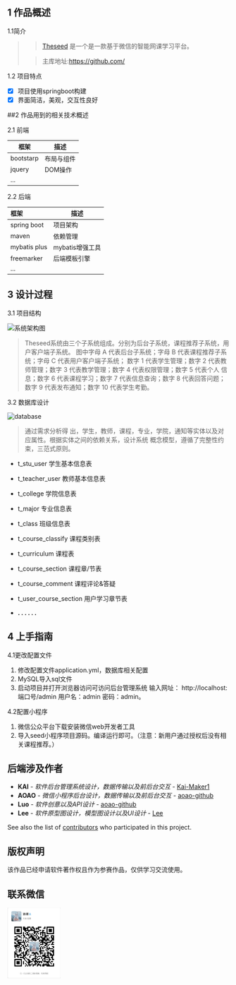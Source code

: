 ## 1 作品概述

1.1简介

>>    [Theseed](http://www.theseed.cn) 是一个是一款基于微信的智能网课学习平台。
>
>
>>    主库地址:https://github.com/

1.2 项目特点

- [x] 项目使用springboot构建
- [x] 界面简洁，美观，交互性良好

##2 作品用到的相关技术概述

 2.1 前端

| 框架               | 描述     |
| ---------------- | ------ |
| bootstarp        | 布局与组件  |
| jquery           | DOM操作  |
| ...              |        |                                          |

2.2 后端

| 框架                         | 描述         
| :-------------------------- | ------------------------- | 
| spring boot     | 项目架构          | 
| maven           | 依赖管理          | 
| mybatis plus    | mybatis增强工具 | 
| freemarker      | 后端模板引擎      | 
| ...             |             |



## 3 设计过程

3.1 项目结构

![系统架构图](https://school-1258358792.cos.ap-beijing.myqcloud.com/system/%E7%B3%BB%E7%BB%9F%E6%9E%B6%E6%9E%84%E5%9B%BE.jpg)

> Theseed系统由三个子系统组成。分别为后台子系统，课程推荐子系统，用户客户端子系统。
>图中字母 A 代表后台子系统；字母 B 代表课程推荐子系统；字母 C 代表用户客户端子系统；
>数字 1 代表学生管理；数字 2 代表教师管理；数字 3 代表教学管理；数字 4 代表权限管理；数字 5 代表个人 信息；数字 6 代表课程学习；数字 7 代表信息查询；数字 8 代表回答问题；数字 9 代表发布通知；数字 10 代表学生考勤。  

3.2 数据库设计

![database](https://school-1258358792.cos.ap-beijing.myqcloud.com/system/ER.jpg)

> 通过需求分析得 出，学生，教师，课程，专业，学院，通知等实体以及对应属性。根据实体之间的依赖关系，设计系统 概念模型，遵循了完整性约束，三范式原则。

- t_stu_user  学生基本信息表

- t_teacher_user  教师基本信息表

- t_college  学院信息表

- t_major  专业信息表

- t_class  班级信息表

- t_course_classify  课程类别表

- t_curriculum  课程表

- t_course_section 课程章/节表

- t_course_comment  课程评论&答疑

- t_user_course_section  用户学习章节表
- **. . . . . .**



## 4 上手指南

4.1更改配置文件

1. 修改配置文件application.yml，数据库相关配置
2. MySQL导入sql文件
3. 启动项目并打开浏览器访问可访问后台管理系统  输入网址： http://localhost:端口号/admin  用户名：admin 密码：admin。

4.2配置小程序

1. 微信公众平台下载安装微信web开发者工具
2. 导入seed小程序项目源码。编译运行即可。（注意：新用户通过授权后没有相关课程推荐。）

## 后端涉及作者
 
* **KAI** - *软件后台管理系统设计，数据传输以及前后台交互* - [Kai-Maker1](https://github.com/Kai-Maker1)
* **AOAO** - *微信小程序后台设计，数据传输以及前后台交互* - [aoao-github](https://github.com/aoao-github)
* **Luo** - *软件创意以及API设计* - [aoao-github](https://github.com/1025946443)
* **Lee** - *软件原型图设计，模型图设计以及UI设计* - [Lee](https://github.com/MiracleYee/Lee)
 
See also the list of [contributors](https://github.com/your/project/contributors) who participated in this project.
 
## 版权声明
 
该作品已经申请软件著作权且作为参赛作品，仅供学习交流使用。

## 联系微信
<img src="https://github.com/Kai-Maker1/Theseed-Front-end/blob/master/images2/971583505208_.pic.jpg" width=24% height=25%>



